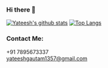 ### Hi there 👋

[![Yateesh's github stats](https://github-readme-stats.vercel.app/api?username=ykgautam09&count_private=true&show_icons=true&theme=algolia)](https://github.com/anuraghazra/github-readme-stats)
[![Top Langs](https://github-readme-stats.vercel.app/api/top-langs/?username=ykgautam09&layout=compact&theme=midnight-purple&langs_count=8)](https://github.com/anuraghazra/github-readme-stats)

### Contact Me:
+91 7895673337<br>
yateeshgautam1357@gmail.com

<!--
**ykgautam09/ykgautam09** is a ✨ _special_ ✨ repository because its `README.md` (this file) appears on your GitHub profile.

Here are some ideas to get you started:

- 🔭 I’m currently working on ...
- 🌱 I’m currently learning ...
- 👯 I’m looking to collaborate on ...
- 🤔 I’m looking for help with ...
- 💬 Ask me about ...
- 📫 How to reach me: ...
- 😄 Pronouns: ...
- ⚡ Fun fact: ...
-->
